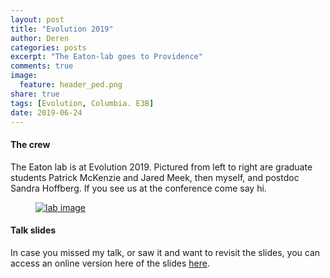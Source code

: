 ```yaml
---
layout: post
title: "Evolution 2019"
author: Deren
categories: posts
excerpt: "The Eaton-lab goes to Providence"
comments: true
image:
  feature: header_ped.png
share: true
tags: [Evolution, Columbia. E3B]
date: 2019-06-24
---
```



#### The crew

The Eaton lab is at Evolution 2019. Pictured from left to right are 
graduate students Patrick McKenzie and Jared Meek, then myself, and postdoc
Sandra Hoffberg. If you see us at the conference come say hi.
<br>

<figure>
	<a href="https://pbs.twimg.com/media/D9oghuLXYAE1UYE.jpg">
		<img src="https://pbs.twimg.com/media/D9oghuLXYAE1UYE.jpg" alt="lab image">
	</a>
</figure>


#### Talk slides

In case you missed my talk, or saw it and want to revisit the slides, you can 
access an online version here of the slides <a href="{{ site.url }}/slides/2019-Evolution/index.html">here</a>. 